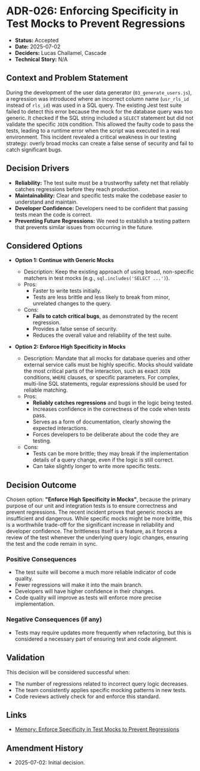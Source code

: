 # ADR-026: Enforcing Specificity in Test Mocks to Prevent Regressions

* **Status:** Accepted
* **Date:** 2025-07-02
* **Deciders:** Lucas Challamel, Cascade
* **Technical Story:** N/A

## Context and Problem Statement

During the development of the user data generator (`03_generate_users.js`), a regression was introduced where an incorrect column name (`usr_rls_id` instead of `rls_id`) was used in a SQL query. The existing Jest test suite failed to detect this error because the mock for the database query was too generic. It checked if the SQL string included a `SELECT` statement but did not validate the specific `JOIN` condition. This allowed the faulty code to pass the tests, leading to a runtime error when the script was executed in a real environment. This incident revealed a critical weakness in our testing strategy: overly broad mocks can create a false sense of security and fail to catch significant bugs.

## Decision Drivers

* **Reliability:** The test suite must be a trustworthy safety net that reliably catches regressions before they reach production.
* **Maintainability:** Clear and specific tests make the codebase easier to understand and maintain.
* **Developer Confidence:** Developers need to be confident that passing tests mean the code is correct.
* **Preventing Future Regressions:** We need to establish a testing pattern that prevents similar issues from occurring in the future.

## Considered Options

* **Option 1: Continue with Generic Mocks**
  * Description: Keep the existing approach of using broad, non-specific matchers in test mocks (e.g., `sql.includes('SELECT ...')`).
  * Pros:
    * Faster to write tests initially.
    * Tests are less brittle and less likely to break from minor, unrelated changes to the query.
  * Cons:
    * **Fails to catch critical bugs**, as demonstrated by the recent regression.
    * Provides a false sense of security.
    * Reduces the overall value and reliability of the test suite.

* **Option 2: Enforce High Specificity in Mocks**
  * Description: Mandate that all mocks for database queries and other external service calls must be highly specific. Mocks should validate the most critical parts of the interaction, such as exact `JOIN` conditions, `WHERE` clauses, or specific parameters. For complex, multi-line SQL statements, regular expressions should be used for reliable matching.
  * Pros:
    * **Reliably catches regressions** and bugs in the logic being tested.
    * Increases confidence in the correctness of the code when tests pass.
    * Serves as a form of documentation, clearly showing the expected interactions.
    * Forces developers to be deliberate about the code they are testing.
  * Cons:
    * Tests can be more brittle; they may break if the implementation details of a query change, even if the logic is still correct.
    * Can take slightly longer to write more specific tests.

## Decision Outcome

Chosen option: **"Enforce High Specificity in Mocks"**, because the primary purpose of our unit and integration tests is to ensure correctness and prevent regressions. The recent incident proves that generic mocks are insufficient and dangerous. While specific mocks might be more brittle, this is a worthwhile trade-off for the significant increase in reliability and developer confidence. The brittleness itself is a feature, as it forces a review of the test whenever the underlying query logic changes, ensuring the test and the code remain in sync.

### Positive Consequences

* The test suite will become a much more reliable indicator of code quality.
* Fewer regressions will make it into the main branch.
* Developers will have higher confidence in their changes.
* Code quality will improve as tests will enforce more precise implementation.

### Negative Consequences (if any)

* Tests may require updates more frequently when refactoring, but this is considered a necessary part of ensuring test and code alignment.

## Validation

This decision will be considered successful when:
* The number of regressions related to incorrect query logic decreases.
* The team consistently applies specific mocking patterns in new tests.
* Code reviews actively check for and enforce this standard.

## Links

* [Memory: Enforce Specificity in Test Mocks to Prevent Regressions](f755cd76-730b-4bb9-978c-65617b257368)

## Amendment History

* 2025-07-02: Initial decision.
